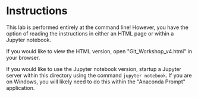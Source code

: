 # Instructions

This lab is performed entirely at the command line!  However, you have the option of reading the instructions in either an HTML page or within a Jupyter notebook.

If you would like to view the HTML version, open "Git_Workshop_v4.html" in your browser.

If you would like to use the Jupyter notebook version, startup a Jupyter server within this directory using the command `jupyter notebook`.  If you are on Windows, you will likely need to do this within the "Anaconda Prompt" application.